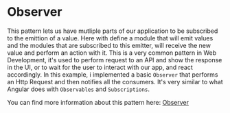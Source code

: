 # Observer

This pattern lets us have mutliple parts of our application to be subscribed to the emittion of a value. Here with define a module that will emit values and the modules that are subscribed to this emitter, will receive the new value and perform an action with it. This is a very common pattern in Web Development, it's used to perform request to an API and show the response in the UI, or to wait for the user to interact with our app, and react accordingly.
  In this example, i implemented a basic `Observer` that performs an Http Request and then notifies all the consumers. It's very similar to what Angular does with `Observables` and `Subscriptions`.
  
  You can find more information about this pattern here: [Observer](https://en.wikipedia.org/wiki/Observer_pattern)
